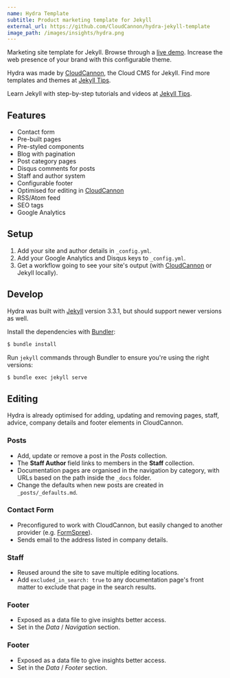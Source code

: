 ```yaml
---
name: Hydra Template
subtitle: Product marketing template for Jekyll
external_url: https://github.com/CloudCannon/hydra-jekyll-template
image_path: /images/insights/hydra.png
---
```


Marketing site template for Jekyll. Browse through a [live demo](https://proud-alligator.cloudvent.net/).
Increase the web presence of your brand with this configurable theme.

Hydra was made by [CloudCannon](http://cloudcannon.com/), the Cloud CMS for Jekyll.
Find more templates and themes at [Jekyll Tips](http://jekyll.tips/templates/).

Learn Jekyll with step-by-step tutorials and videos at [Jekyll Tips](http://jekyll.tips/).

## Features

- Contact form
- Pre-built pages
- Pre-styled components
- Blog with pagination
- Post category pages
- Disqus comments for posts
- Staff and author system
- Configurable footer
- Optimised for editing in [CloudCannon](http://cloudcannon.com/)
- RSS/Atom feed
- SEO tags
- Google Analytics

## Setup

1. Add your site and author details in `_config.yml`.
2. Add your Google Analytics and Disqus keys to `_config.yml`.
3. Get a workflow going to see your site's output (with [CloudCannon](https://app.cloudcannon.com/) or Jekyll locally).

## Develop

Hydra was built with [Jekyll](http://jekyllrb.com/) version 3.3.1, but should support newer versions as well.

Install the dependencies with [Bundler](http://bundler.io/):

```bash
$ bundle install
```

Run `jekyll` commands through Bundler to ensure you're using the right versions:

```bash
$ bundle exec jekyll serve
```

## Editing

Hydra is already optimised for adding, updating and removing pages, staff, advice, company details and footer elements in CloudCannon.

### Posts

- Add, update or remove a post in the _Posts_ collection.
- The **Staff Author** field links to members in the **Staff** collection.
- Documentation pages are organised in the navigation by category, with URLs based on the path inside the `_docs` folder.
- Change the defaults when new posts are created in `_posts/_defaults.md`.

### Contact Form

- Preconfigured to work with CloudCannon, but easily changed to another provider (e.g. [FormSpree](https://formspree.io/)).
- Sends email to the address listed in company details.

### Staff

- Reused around the site to save multiple editing locations.
- Add `excluded_in_search: true` to any documentation page's front matter to exclude that page in the search results.

### Footer

- Exposed as a data file to give insights better access.
- Set in the _Data_ / _Navigation_ section.

### Footer

- Exposed as a data file to give insights better access.
- Set in the _Data_ / _Footer_ section.
